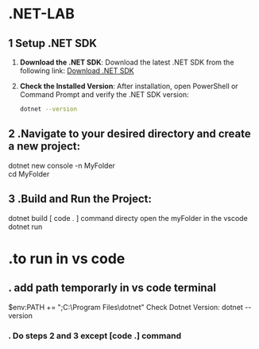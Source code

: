 # .NET-LAB

## 1 Setup .NET SDK

1. **Download the .NET SDK**:
   Download the latest .NET SDK from the following link:
   [Download .NET SDK](https://download.visualstudio.microsoft.com/download/pr/d1adccfa-62de-4306-9410-178eafb4eeeb/48e3746867707de33ef01036f6afc2c6/dotnet-sdk-8.0.303-win-x64.exe)

2. **Check the Installed Version**:
   After installation, open PowerShell or Command Prompt and verify the .NET SDK version:
   ```sh
   dotnet --version


## 2 .Navigate to your desired directory and create a new project:

dotnet new console -n MyFolder                            
 cd MyFolder

 

 ## 3 .Build and Run the Project:

 dotnet build 
[ code . ] command directy open the myFolder in the vscode 
 dotnet run


 # .to run in vs code

 ## . add path temporarly in vs code terminal
 $env:PATH += ";C:\Program Files\dotnet"
 Check Dotnet Version:
 dotnet --version
 ### . Do steps 2 and 3 except [code .] command
 







